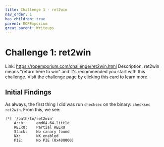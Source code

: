 ```yaml
---
title: Challenge 1 - ret2win
nav_order: 1
has_children: true
parent: ROPEmporium
great_parent: Writeups
---
```


# Challenge 1: ret2win

Link: https://ropemporium.com/challenge/ret2win.html
Description: ret2win means "return here to win" and it's recommended you start with this challenge. Visit the challenge page by clicking this card to learn more.

## Initial Findings

As always, the first thing I did was run `checksec` on the binary: `checksec ret2win`. From this, we see:
```
[*] '/path/to/ret2win'
    Arch:     amd64-64-little
    RELRO:    Partial RELRO
    Stack:    No canary found
    NX:       NX enabled
    PIE:      No PIE (0x400000)
```

